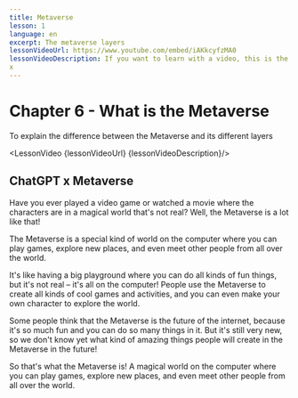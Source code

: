 ```yaml
---
title: Metaverse
lesson: 1
language: en
excerpt: The metaverse layers
lessonVideoUrl: https://www.youtube.com/embed/iAKkcyfzMA0  
lessonVideoDescription: If you want to learn with a video, this is the way to do it.
x
---
```


<script>
  import LessonVideo from '$lib/components/atoms/LessonVideo.svelte';   
</script>

# Chapter 6 - What is the Metaverse

To explain the difference between the Metaverse and its different layers

<LessonVideo {lessonVideoUrl} {lessonVideoDescription}/>

## ChatGPT x Metaverse

Have you ever played a video game or watched a movie where the characters are
in a magical world that's not real? Well, the Metaverse is a lot like that!

The Metaverse is a special kind of world on the computer where you can play
games, explore new places, and even meet other people from all over the world.

It's like having a big playground where you can do all kinds of fun things, but it's
not real – it's all on the computer! People use the Metaverse to create all kinds of
cool games and activities, and you can even make your own character to explore
the world.

Some people think that the Metaverse is the future of the internet, because it's so
much fun and you can do so many things in it. But it's still very new, so we don't
know yet what kind of amazing things people will create in the Metaverse in the
future!

So that's what the Metaverse is! A magical world on the computer where you can
play games, explore new places, and even meet other people from all over the
world.
